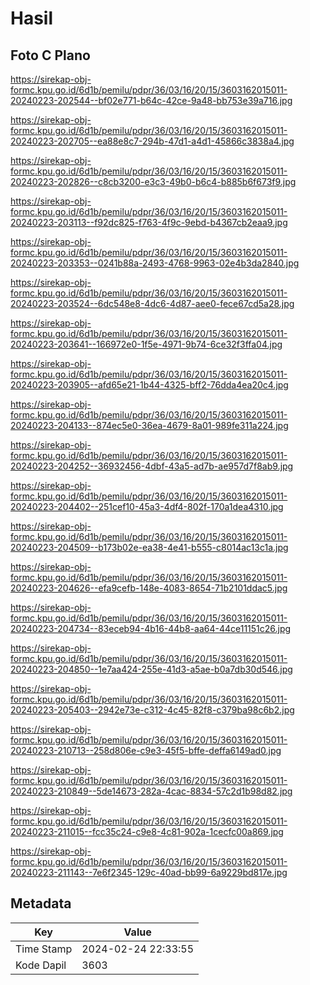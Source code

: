# Hasil

## Foto C Plano

https://sirekap-obj-formc.kpu.go.id/6d1b/pemilu/pdpr/36/03/16/20/15/3603162015011-20240223-202544--bf02e771-b64c-42ce-9a48-bb753e39a716.jpg

https://sirekap-obj-formc.kpu.go.id/6d1b/pemilu/pdpr/36/03/16/20/15/3603162015011-20240223-202705--ea88e8c7-294b-47d1-a4d1-45866c3838a4.jpg

https://sirekap-obj-formc.kpu.go.id/6d1b/pemilu/pdpr/36/03/16/20/15/3603162015011-20240223-202826--c8cb3200-e3c3-49b0-b6c4-b885b6f673f9.jpg

https://sirekap-obj-formc.kpu.go.id/6d1b/pemilu/pdpr/36/03/16/20/15/3603162015011-20240223-203113--f92dc825-f763-4f9c-9ebd-b4367cb2eaa9.jpg

https://sirekap-obj-formc.kpu.go.id/6d1b/pemilu/pdpr/36/03/16/20/15/3603162015011-20240223-203353--0241b88a-2493-4768-9963-02e4b3da2840.jpg

https://sirekap-obj-formc.kpu.go.id/6d1b/pemilu/pdpr/36/03/16/20/15/3603162015011-20240223-203524--6dc548e8-4dc6-4d87-aee0-fece67cd5a28.jpg

https://sirekap-obj-formc.kpu.go.id/6d1b/pemilu/pdpr/36/03/16/20/15/3603162015011-20240223-203641--166972e0-1f5e-4971-9b74-6ce32f3ffa04.jpg

https://sirekap-obj-formc.kpu.go.id/6d1b/pemilu/pdpr/36/03/16/20/15/3603162015011-20240223-203905--afd65e21-1b44-4325-bff2-76dda4ea20c4.jpg

https://sirekap-obj-formc.kpu.go.id/6d1b/pemilu/pdpr/36/03/16/20/15/3603162015011-20240223-204133--874ec5e0-36ea-4679-8a01-989fe311a224.jpg

https://sirekap-obj-formc.kpu.go.id/6d1b/pemilu/pdpr/36/03/16/20/15/3603162015011-20240223-204252--36932456-4dbf-43a5-ad7b-ae957d7f8ab9.jpg

https://sirekap-obj-formc.kpu.go.id/6d1b/pemilu/pdpr/36/03/16/20/15/3603162015011-20240223-204402--251cef10-45a3-4df4-802f-170a1dea4310.jpg

https://sirekap-obj-formc.kpu.go.id/6d1b/pemilu/pdpr/36/03/16/20/15/3603162015011-20240223-204509--b173b02e-ea38-4e41-b555-c8014ac13c1a.jpg

https://sirekap-obj-formc.kpu.go.id/6d1b/pemilu/pdpr/36/03/16/20/15/3603162015011-20240223-204626--efa9cefb-148e-4083-8654-71b2101ddac5.jpg

https://sirekap-obj-formc.kpu.go.id/6d1b/pemilu/pdpr/36/03/16/20/15/3603162015011-20240223-204734--83eceb94-4b16-44b8-aa64-44ce11151c26.jpg

https://sirekap-obj-formc.kpu.go.id/6d1b/pemilu/pdpr/36/03/16/20/15/3603162015011-20240223-204850--1e7aa424-255e-41d3-a5ae-b0a7db30d546.jpg

https://sirekap-obj-formc.kpu.go.id/6d1b/pemilu/pdpr/36/03/16/20/15/3603162015011-20240223-205403--2942e73e-c312-4c45-82f8-c379ba98c6b2.jpg

https://sirekap-obj-formc.kpu.go.id/6d1b/pemilu/pdpr/36/03/16/20/15/3603162015011-20240223-210713--258d806e-c9e3-45f5-bffe-deffa6149ad0.jpg

https://sirekap-obj-formc.kpu.go.id/6d1b/pemilu/pdpr/36/03/16/20/15/3603162015011-20240223-210849--5de14673-282a-4cac-8834-57c2d1b98d82.jpg

https://sirekap-obj-formc.kpu.go.id/6d1b/pemilu/pdpr/36/03/16/20/15/3603162015011-20240223-211015--fcc35c24-c9e8-4c81-902a-1cecfc00a869.jpg

https://sirekap-obj-formc.kpu.go.id/6d1b/pemilu/pdpr/36/03/16/20/15/3603162015011-20240223-211143--7e6f2345-129c-40ad-bb99-6a9229bd817e.jpg


## Metadata

| Key        | Value               |
| ---------- | ------------------- |
| Time Stamp | 2024-02-24 22:33:55 |
| Kode Dapil | 3603                |




